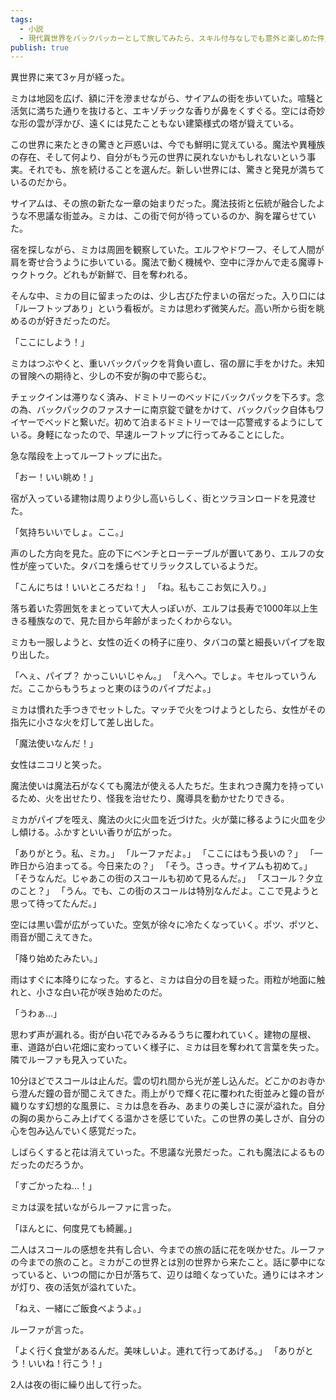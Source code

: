 ```yaml
---
tags:
  - 小説
  - 現代異世界をバックパッカーとして旅してみたら、スキル付与なしでも意外と楽しめた件/各話
publish: true
---
```

異世界に来て3ヶ月が経った。

ミカは地図を広げ、額に汗を滲ませながら、サイアムの街を歩いていた。喧騒と活気に満ちた通りを抜けると、エキゾチックな香りが鼻をくすぐる。空には奇妙な形の雲が浮かび、遠くには見たこともない建築様式の塔が聳えている。

この世界に来たときの驚きと戸惑いは、今でも鮮明に覚えている。魔法や異種族の存在、そして何より、自分がもう元の世界に戻れないかもしれないという事実。それでも、旅を続けることを選んだ。新しい世界には、驚きと発見が満ちているのだから。

サイアムは、その旅の新たな一章の始まりだった。魔法技術と伝統が融合したような不思議な街並み。ミカは、この街で何が待っているのか、胸を躍らせていた。

宿を探しながら、ミカは周囲を観察していた。エルフやドワーフ、そして人間が肩を寄せ合うように歩いている。魔法で動く機械や、空中に浮かんで走る魔導トゥクトゥク。どれもが新鮮で、目を奪われる。

そんな中、ミカの目に留まったのは、少し古びた佇まいの宿だった。入り口には「ルーフトップあり」という看板が。ミカは思わず微笑んだ。高い所から街を眺めるのが好きだったのだ。

「ここにしよう！」

ミカはつぶやくと、重いバックパックを背負い直し、宿の扉に手をかけた。未知の冒険への期待と、少しの不安が胸の中で膨らむ。

チェックインは滞りなく済み、ドミトリーのベッドにバックパックを下ろす。念の為、バックパックのファスナーに南京錠で鍵をかけて、バックパック自体もワイヤーでベッドと繋いだ。初めて泊まるドミトリーでは一応警戒するようにしている。身軽になったので、早速ルーフトップに行ってみることにした。

急な階段を上ってルーフトップに出た。

「おー！いい眺め！」

宿が入っている建物は周りより少し高いらしく、街とツラヨンロードを見渡せた。

「気持ちいいでしょ。ここ。」

声のした方向を見た。庇の下にベンチとローテーブルが置いてあり、エルフの女性が座っていた。タバコを燻らせてリラックスしているようだ。

「こんにちは！いいところだね！」
「ね。私もここお気に入り。」

落ち着いた雰囲気をまとっていて大人っぽいが、エルフは長寿で1000年以上生きる種族なので、見た目から年齢がまったくわからない。

ミカも一服しようと、女性の近くの椅子に座り、タバコの葉と細長いパイプを取り出した。

「へぇ、パイプ？ かっこいいじゃん。」
「えへへ。でしょ。キセルっていうんだ。ここからもうちょっと東のほうのパイプだよ。」

ミカは慣れた手つきでセットした。マッチで火をつけようとしたら、女性がその指先に小さな火を灯して差し出した。

「魔法使いなんだ！」

女性はニコリと笑った。

魔法使いは魔法石がなくても魔法が使える人たちだ。生まれつき魔力を持っているため、火を出せたり、怪我を治せたり、魔導具を動かせたりできる。

ミカがパイプを咥え、魔法の火に火皿を近づけた。火が葉に移るように火皿を少し傾ける。ふかすといい香りが広がった。

「ありがとう。私、ミカ。」
「ルーファだよ。」
「ここにはもう長いの？」
「一昨日から泊まってる。今日来たの？」
「そう。さっき。サイアムも初めて。」
「そうなんだ。じゃあこの街のスコールも初めて見るんだ。」
「スコール？夕立のこと？」
「うん。でも、この街のスコールは特別なんだよ。ここで見ようと思って待ってたんだ。」

空には黒い雲が広がっていた。空気が徐々に冷たくなっていく。ポツ、ポツと、雨音が聞こえてきた。

「降り始めたみたい。」

雨はすぐに本降りになった。すると、ミカは自分の目を疑った。雨粒が地面に触れと、小さな白い花が咲き始めたのだ。

「うわぁ...」

思わず声が漏れる。街が白い花でみるみるうちに覆われていく。建物の屋根、車、道路が白い花畑に変わっていく様子に、ミカは目を奪われて言葉を失った。隣でルーファも見入っていた。

10分ほどでスコールは止んだ。雲の切れ間から光が差し込んだ。どこかのお寺から澄んだ鐘の音が聞こえてきた。雨上がりで輝く花に覆われた街並みと鐘の音が織りなす幻想的な風景に、ミカは息を呑み、あまりの美しさに涙が溢れた。自分の胸の奥からこみ上げてくる温かさを感じていた。この世界の美しさが、自分の心を包み込んでいく感覚だった。

しばらくすると花は消えていった。不思議な光景だった。これも魔法によるものだったのだろうか。

「すごかったね…！」

ミカは涙を拭いながらルーファに言った。

「ほんとに、何度見ても綺麗。」

二人はスコールの感想を共有し合い、今までの旅の話に花を咲かせた。ルーファの今までの旅のこと。ミカがこの世界とは別の世界から来たこと。話に夢中になっていると、いつの間にか日が落ちて、辺りは暗くなっていた。通りにはネオンが灯り、夜の活気が溢れていた。

「ねえ、一緒にご飯食べようよ。」

ルーファが言った。

「よく行く食堂があるんだ。美味しいよ。連れて行ってあげる。」
「ありがとう！いいね！行こう！」

2人は夜の街に繰り出して行った。
